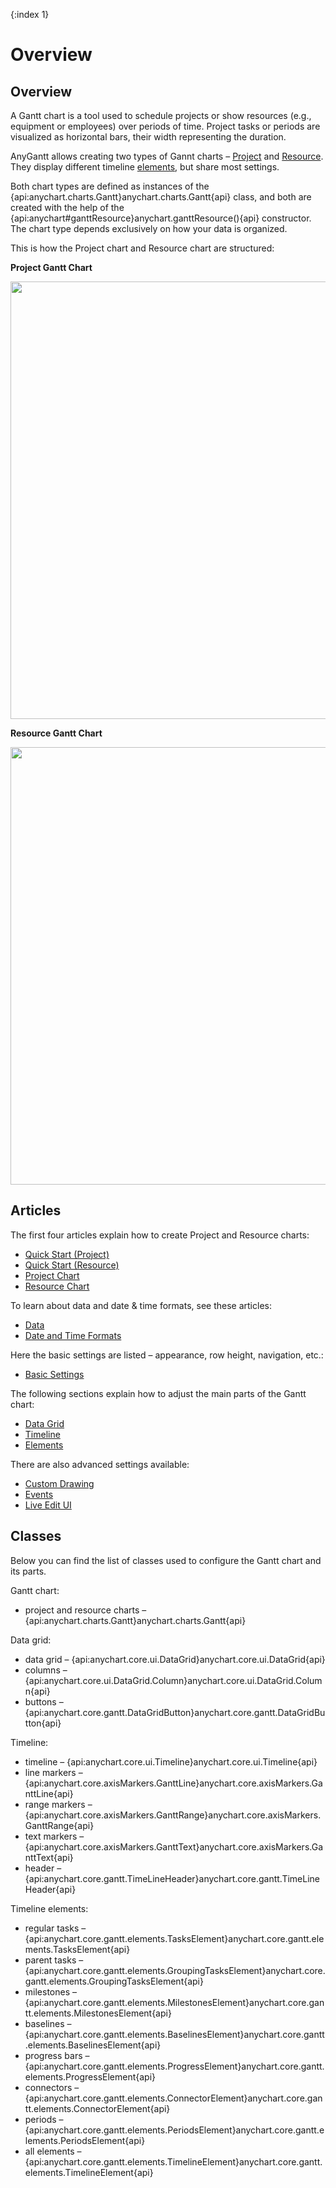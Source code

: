 {:index 1}
# Overview

## Overview

A Gantt chart is a tool used to schedule projects or show resources (e.g., equipment or employees) over periods of time. Project tasks or periods are visualized as horizontal bars, their width representing the duration.

AnyGantt allows creating two types of Gannt charts – [Project](Project_Chart) and [Resource](Resource_Chart). They display different timeline [elements](Elements), but share most settings.

Both chart types are defined as instances of the {api:anychart.charts.Gantt}anychart.charts.Gantt{api} class, and both are created with the help of the {api:anychart#ganttResource}anychart.ganttResource(){api} constructor. The chart type depends exclusively on how your data is organized.

This is how the Project chart and Resource chart are structured:

**Project Gantt Chart**

<img width="700" src ="https://static.anychart.com/images/project_timeline.jpg" />

**Resource Gantt Chart**

<img width="700" src ="https://static.anychart.com/images/resource_timeline.jpg" />

## Articles

The first four articles explain how to create Project and Resource charts:

* [Quick Start (Project)](Quick_Start_\(Project\))
* [Quick Start (Resource)](Quick_Start_\(Resource\))
* [Project Chart](Project_Chart)
* [Resource Chart](Resource_Chart)

To learn about data and date & time formats, see these articles:
* [Data](Data)
* [Date and Time Formats](Date_and_Time_Formats)

Here the basic settings are listed – appearance, row height, navigation, etc.:
* [Basic Settings](Basic_Settings)

The following sections explain how to adjust the main parts of the Gantt chart:

* [Data Grid](Data_Grid)
* [Timeline](Timeline)
* [Elements](Elements)

There are also advanced settings available:
* [Custom Drawing](Custom_Drawing)
* [Events](Events)
* [Live Edit UI](Live_Edit_UI)

## Classes

Below you can find the list of classes used to configure the Gantt chart and its parts.

Gantt chart:

* project and resource charts – {api:anychart.charts.Gantt}anychart.charts.Gantt{api}

Data grid:

* data grid – {api:anychart.core.ui.DataGrid}anychart.core.ui.DataGrid{api}
* columns – {api:anychart.core.ui.DataGrid.Column}anychart.core.ui.DataGrid.Column{api}
* buttons – {api:anychart.core.gantt.DataGridButton}anychart.core.gantt.DataGridButton{api}

Timeline:

*  timeline – {api:anychart.core.ui.Timeline}anychart.core.ui.Timeline{api}
* line markers – {api:anychart.core.axisMarkers.GanttLine}anychart.core.axisMarkers.GanttLine{api}
* range markers – {api:anychart.core.axisMarkers.GanttRange}anychart.core.axisMarkers.GanttRange{api}
* text markers – {api:anychart.core.axisMarkers.GanttText}anychart.core.axisMarkers.GanttText{api}
* header – {api:anychart.core.gantt.TimeLineHeader}anychart.core.gantt.TimeLineHeader{api}

Timeline elements:

* regular tasks – {api:anychart.core.gantt.elements.TasksElement}anychart.core.gantt.elements.TasksElement{api}
* parent tasks – {api:anychart.core.gantt.elements.GroupingTasksElement}anychart.core.gantt.elements.GroupingTasksElement{api}
* milestones – {api:anychart.core.gantt.elements.MilestonesElement}anychart.core.gantt.elements.MilestonesElement{api}
* baselines – {api:anychart.core.gantt.elements.BaselinesElement}anychart.core.gantt.elements.BaselinesElement{api}
* progress bars – {api:anychart.core.gantt.elements.ProgressElement}anychart.core.gantt.elements.ProgressElement{api}
* connectors – {api:anychart.core.gantt.elements.ConnectorElement}anychart.core.gantt.elements.ConnectorElement{api}
* periods – {api:anychart.core.gantt.elements.PeriodsElement}anychart.core.gantt.elements.PeriodsElement{api}
* all elements – {api:anychart.core.gantt.elements.TimelineElement}anychart.core.gantt.elements.TimelineElement{api}